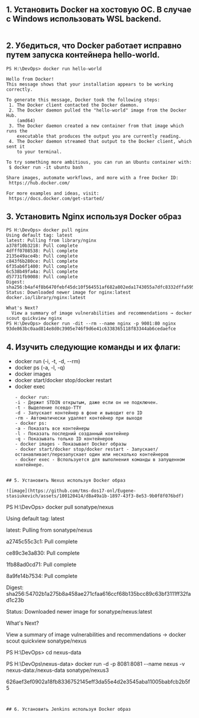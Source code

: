 ## 1. Установить Docker на хостовую ОС. В случае с Windows использовать WSL backend.
```
```
## 2. Убедиться, что Docker работает исправно путем запуска контейнера hello-world.
```
PS H:\DevOps> docker run hello-world

Hello from Docker!
This message shows that your installation appears to be working correctly.

To generate this message, Docker took the following steps:
 1. The Docker client contacted the Docker daemon.
 2. The Docker daemon pulled the "hello-world" image from the Docker Hub.
    (amd64)
 3. The Docker daemon created a new container from that image which runs the
    executable that produces the output you are currently reading.
 4. The Docker daemon streamed that output to the Docker client, which sent it
    to your terminal.

To try something more ambitious, you can run an Ubuntu container with:
 $ docker run -it ubuntu bash

Share images, automate workflows, and more with a free Docker ID:
 https://hub.docker.com/

For more examples and ideas, visit:
 https://docs.docker.com/get-started/
```
## 3. Установить Nginx используя Docker образ
  ```
  PS H:\DevOps> docker pull nginx
  Using default tag: latest
  latest: Pulling from library/nginx
  a378f10b3218: Pull complete
  4dfff0708538: Pull complete
  2135e49ace4b: Pull complete
  c843f6b280ce: Pull complete
  6f35ab6f1400: Pull complete
  6c538b49fa4a: Pull complete
  d57731fb9008: Pull complete
  Digest: sha256:b4af4f8b6470febf45dc10f564551af682a802eda1743055a7dfc8332dffa595
  Status: Downloaded newer image for nginx:latest
  docker.io/library/nginx:latest

  What's Next?
    View a summary of image vulnerabilities and recommendations → docker scout quickview nginx
  PS H:\DevOps> docker run -dit --rm --name nginx -p 9001:80 nginx
  93de863bc0aad814e8d0c3905e746f9d6e41c6338365118f83344ab6cedaefce
  ```
## 4. Изучить следующие команды и их флаги:
- docker run (-i, -t, -d, --rm)
- docker ps (-a, -l, -q)
- docker images
- docker start/docker stop/docker restart
- docker exec
  ```
  - docker run:
  -i - Держит STDIN открытым, даже если он не подключен.
  -t - Выделение псевдо-TTY
  -d - Запускает контейнер в фоне и выводит его ID
  -rm - Автоматически удаляет контейнер при выходе
  - docker ps:
  -a - Показать все контейнеры
  -l - Показать последний созданный контейнер
  -q - Показывать только ID контейнеров
  - docker images - Показывает Docker образы 
  - docker start/docker stop/docker restart - Запускает/останавливает/перезапускает один или несколько контейнеров
  - docker exec - Bспользуется для выполнения команды в запущенном контейнере.
 ```

## 5. Установить Nexus используя Docker образ

 ![image](https://github.com/tms-dos17-onl/Eugene-stasiukevich/assets/100120414/d8a49a1b-1897-43f3-8e53-9b0f8f076bdf)

  ```
  PS H:\DevOps> docker pull sonatype/nexus
  
  Using default tag: latest
  
  latest: Pulling from sonatype/nexus
  
  a2745c55c3c1: Pull complete
  
  ce89c3e3a830: Pull complete
  
  1fb88ad0cd71: Pull complete
  
  8a9fe14b7534: Pull complete
  
  Digest: sha256:54702b1a275b8a458ae271cfaa616ccf68b135bcc89c63bf3111ff32fad1c23b
  
  Status: Downloaded newer image for sonatype/nexus:latest

  What's Next?
  
   View a summary of image vulnerabilities and recommendations → docker scout quickview sonatype/nexus
   
   PS H:\DevOps> cd nexus-data
   
   PS H:\DevOps\nexus-data> docker run -d -p 8081:8081 --name nexus -v nexus-data:/nexus-data sonatype/nexus3
   
   626aef3ef0902a18fb8336752145eff3da55e4d2e3545aba11005babfcb2b5f5
   
  ```


## 6. Установить Jenkins используя Docker образ
 ```
